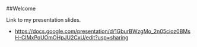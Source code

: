 ##Welcome

Link to my presentation slides.

- https://docs.google.com/presentation/d/1GburBWzgMo_2n05cioz0BMsH-CIMxPoUOmOHpJU2CxU/edit?usp=sharing
